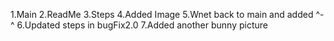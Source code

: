 1.Main
2.ReadMe
3.Steps
4.Added Image
5.Wnet back to main and added ^-^
6.Updated steps in bugFix2.0
7.Added another bunny picture